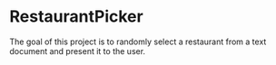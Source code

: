 # RestaurantPicker

The goal of this project is to randomly select a restaurant from a text document and present it to the user.

